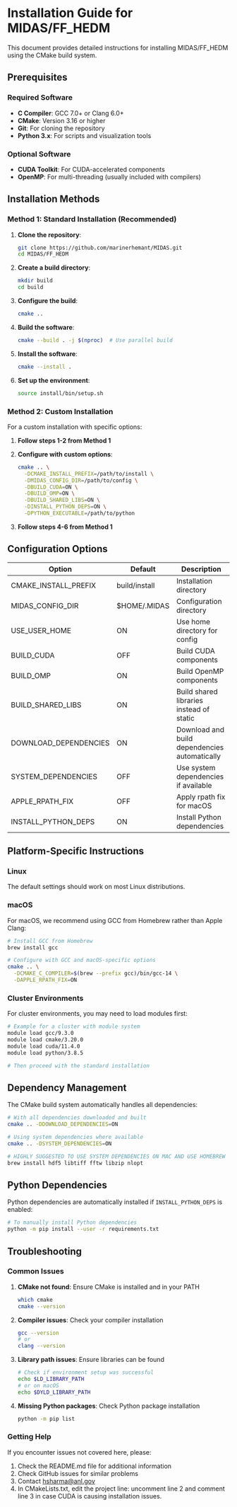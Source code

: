 # Installation Guide for MIDAS/FF_HEDM

This document provides detailed instructions for installing MIDAS/FF_HEDM using the CMake build system.

## Prerequisites

### Required Software

- **C Compiler**: GCC 7.0+ or Clang 6.0+
- **CMake**: Version 3.16 or higher
- **Git**: For cloning the repository
- **Python 3.x**: For scripts and visualization tools

### Optional Software

- **CUDA Toolkit**: For CUDA-accelerated components
- **OpenMP**: For multi-threading (usually included with compilers)

## Installation Methods

### Method 1: Standard Installation (Recommended)

1. **Clone the repository**:
   ```bash
   git clone https://github.com/marinerhemant/MIDAS.git
   cd MIDAS/FF_HEDM
   ```

2. **Create a build directory**:
   ```bash
   mkdir build
   cd build
   ```

3. **Configure the build**:
   ```bash
   cmake ..
   ```

4. **Build the software**:
   ```bash
   cmake --build . -j $(nproc)  # Use parallel build
   ```

5. **Install the software**:
   ```bash
   cmake --install .
   ```

6. **Set up the environment**:
   ```bash
   source install/bin/setup.sh
   ```

### Method 2: Custom Installation

For a custom installation with specific options:

1. **Follow steps 1-2 from Method 1**

2. **Configure with custom options**:
   ```bash
   cmake .. \
     -DCMAKE_INSTALL_PREFIX=/path/to/install \
     -DMIDAS_CONFIG_DIR=/path/to/config \
     -DBUILD_CUDA=ON \
     -DBUILD_OMP=ON \
     -DBUILD_SHARED_LIBS=ON \
     -DINSTALL_PYTHON_DEPS=ON \
     -DPYTHON_EXECUTABLE=/path/to/python
   ```

3. **Follow steps 4-6 from Method 1**

## Configuration Options

| Option                 | Default   | Description                                   |
|------------------------|-----------|-----------------------------------------------|
| CMAKE_INSTALL_PREFIX   | build/install | Installation directory                    |
| MIDAS_CONFIG_DIR       | $HOME/.MIDAS | Configuration directory                    |
| USE_USER_HOME          | ON        | Use home directory for config                 |
| BUILD_CUDA             | OFF       | Build CUDA components                         |
| BUILD_OMP              | ON        | Build OpenMP components                       |
| BUILD_SHARED_LIBS      | ON        | Build shared libraries instead of static      |
| DOWNLOAD_DEPENDENCIES  | ON        | Download and build dependencies automatically |
| SYSTEM_DEPENDENCIES    | OFF       | Use system dependencies if available          |
| APPLE_RPATH_FIX        | OFF       | Apply rpath fix for macOS                     |
| INSTALL_PYTHON_DEPS    | ON        | Install Python dependencies                   |

## Platform-Specific Instructions

### Linux

The default settings should work on most Linux distributions.

### macOS

For macOS, we recommend using GCC from Homebrew rather than Apple Clang:

```bash
# Install GCC from Homebrew
brew install gcc

# Configure with GCC and macOS-specific options
cmake .. \
  -DCMAKE_C_COMPILER=$(brew --prefix gcc)/bin/gcc-14 \
  -DAPPLE_RPATH_FIX=ON
```

### Cluster Environments

For cluster environments, you may need to load modules first:

```bash
# Example for a cluster with module system
module load gcc/9.3.0
module load cmake/3.20.0
module load cuda/11.4.0
module load python/3.8.5

# Then proceed with the standard installation
```

## Dependency Management

The CMake build system automatically handles all dependencies:

```bash
# With all dependencies downloaded and built
cmake .. -DDOWNLOAD_DEPENDENCIES=ON

# Using system dependencies where available
cmake .. -DSYSTEM_DEPENDENCIES=ON

# HIGHLY SUGGESTED TO USE SYSTEM DEPENDENCIES ON MAC AND USE HOMEBREW
brew install hdf5 libtiff fftw libzip nlopt

```

## Python Dependencies

Python dependencies are automatically installed if `INSTALL_PYTHON_DEPS` is enabled:

```bash
# To manually install Python dependencies
python -m pip install --user -r requirements.txt
```

## Troubleshooting

### Common Issues

1. **CMake not found**: Ensure CMake is installed and in your PATH
   ```bash
   which cmake
   cmake --version
   ```

2. **Compiler issues**: Check your compiler installation
   ```bash
   gcc --version
   # or
   clang --version
   ```

3. **Library path issues**: Ensure libraries can be found
   ```bash
   # Check if environment setup was successful
   echo $LD_LIBRARY_PATH
   # or on macOS
   echo $DYLD_LIBRARY_PATH
   ```

4. **Missing Python packages**: Check Python package installation
   ```bash
   python -m pip list
   ```

### Getting Help

If you encounter issues not covered here, please:

1. Check the README.md file for additional information
2. Check GitHub issues for similar problems
3. Contact hsharma@anl.gov
4. In CMakeLists.txt, edit the project line: uncomment line 2 and comment line 3 in case CUDA is causing installation issues.